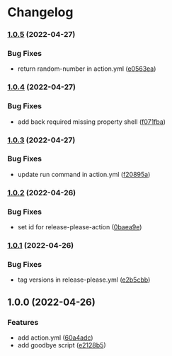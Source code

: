 # Changelog

### [1.0.5](https://github.com/remarkablemark/hello-world-composite-action/compare/v1.0.4...v1.0.5) (2022-04-27)


### Bug Fixes

* return random-number in action.yml ([e0563ea](https://github.com/remarkablemark/hello-world-composite-action/commit/e0563ea5585d5b492ed6f4b5361479d81e3254a2))

### [1.0.4](https://github.com/remarkablemark/hello-world-composite-action/compare/v1.0.3...v1.0.4) (2022-04-27)


### Bug Fixes

* add back required missing property shell ([f071fba](https://github.com/remarkablemark/hello-world-composite-action/commit/f071fba7675c690882b9a5a7a41f0bd3a5c5723c))

### [1.0.3](https://github.com/remarkablemark/hello-world-composite-action/compare/v1.0.2...v1.0.3) (2022-04-27)


### Bug Fixes

* update run command in action.yml ([f20895a](https://github.com/remarkablemark/hello-world-composite-action/commit/f20895aba8fea108a7cb2d19394fd4b7e920a402))

### [1.0.2](https://github.com/remarkablemark/hello-world-composite-action/compare/v1.0.1...v1.0.2) (2022-04-26)


### Bug Fixes

* set id for release-please-action ([0baea9e](https://github.com/remarkablemark/hello-world-composite-action/commit/0baea9eb61a7b2bde82d5007b51407cbe812aacb))

### [1.0.1](https://github.com/remarkablemark/hello-world-composite-action/compare/v1.0.0...v1.0.1) (2022-04-26)


### Bug Fixes

* tag versions in release-please.yml ([e2b5cbb](https://github.com/remarkablemark/hello-world-composite-action/commit/e2b5cbb9acb6aef06c39f4ab82b8107de14dc19f))

## 1.0.0 (2022-04-26)


### Features

* add action.yml ([60a4adc](https://github.com/remarkablemark/hello-world-composite-action/commit/60a4adca50ccadf7e6f63931355ff061ebd09c20))
* add goodbye script ([e2128b5](https://github.com/remarkablemark/hello-world-composite-action/commit/e2128b58acebba48df812c1a24fddd6800541130))
